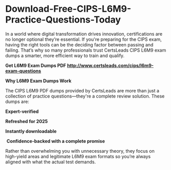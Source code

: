# Download-Free-CIPS-L6M9-Practice-Questions-Today
<p>In a world where digital transformation drives innovation, certifications are no longer optional they&rsquo;re essential. If you&#39;re preparing for the CIPS exam, having the right tools can be the deciding factor between passing and failing. That&rsquo;s why so many professionals trust CertsLeads CIPS L6M9 exam dumps a smarter, more efficient way to train and qualify.</p> <p><strong>Get L6M9 Exam Dumps PDF&nbsp;<a href="http://www.certsleads.com/cips/l6m9-exam-questions">http://www.certsleads.com/cips/l6m9-exam-questions</a></strong></p> <p><strong>Why L6M9 Exam Dumps Work</strong></p> <p>The CIPS L6M9 PDF dumps provided by CertsLeads are more than just a collection of practice questions&mdash;they&#39;re a complete review solution. These dumps are:</p> <p><strong>Expert-verified</strong></p> <p><strong>Refreshed for 2025</strong></p> <p><strong>Instantly downloadable</strong></p> <p>&nbsp;<strong>Confidence-backed with a complete promise</strong></p> <p>Rather than overwhelming you with unnecessary theory, they focus on high-yield areas and legitimate L6M9 exam formats so you&rsquo;re always aligned with what the actual test demands.</p> <p>&nbsp;</p>
